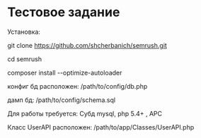 Тестовое задание
================

Установка:

 git clone https://github.com/shcherbanich/semrush.git

 cd semrush

 composer install --optimize-autoloader

 конфиг бд расположен: /path/to/config/db.php

 дамп бд: /path/to/config/schema.sql

Для работы требуется:
 Субд mysql, php 5.4+ , APC


Класс UserAPI расположен: /path/to/app/Classes/UserAPI.php
